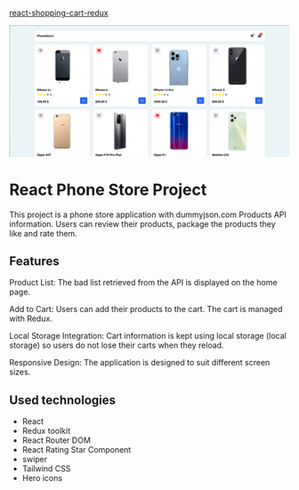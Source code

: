 [react-shopping-cart-redux](https://react-phone-shopping-cart-redux.netlify.app/)

![alt text](appImage.png)

# React Phone Store Project

This project is a phone store application with dummyjson.com Products API information. Users can review their products, package the products they like and rate them.

## Features

 Product List: The bad list retrieved from the API is displayed on the home page.

 Add to Cart: Users can add their products to the cart. The cart is managed with Redux.

 Local Storage Integration: Cart information is kept using local storage (local storage) so users do not lose their carts when they reload.

 Responsive Design: The application is designed to suit different screen sizes.

## Used technologies

 - React
 - Redux toolkit
 - React Router DOM
 - React Rating Star Component
 - swiper
 - Tailwind CSS
 - Hero icons